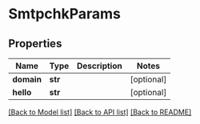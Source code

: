# SmtpchkParams

## Properties
Name | Type | Description | Notes
------------ | ------------- | ------------- | -------------
**domain** | **str** |  | [optional] 
**hello** | **str** |  | [optional] 

[[Back to Model list]](../README.md#documentation-for-models) [[Back to API list]](../README.md#documentation-for-api-endpoints) [[Back to README]](../README.md)

